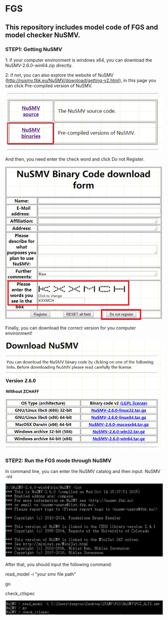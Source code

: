 # FGS
## This repository includes model code of FGS and model checker NuSMV.

### STEP1: Getting NuSMV

1: if your computer environment is windows x64, you can download the NuSMV-2.6.0-win64.zip directly.

2: if not, you can also explore the website of NuSMV (http://nusmv.fbk.eu/NuSMV/download/getting-v2.html), in this page you can click Pre-compiled version of NuSMV.

![Image text](https://github.com/ft272781150/FGS/blob/master/img/1.jpg)

And then, you need enter the check word and click Do not Register.

![Image text](https://github.com/ft272781150/FGS/blob/master/img/2.jpg)
      
Finally, you can download the correct version for you computer environment!

![Image text](https://github.com/ft272781150/FGS/blob/master/img/3.jpg)

### STEP2: Run the FGS mode through NuSMV

In command line, you can enter the NuSMV catalog and then input: NuSMV -int

![Image text](https://github.com/ft272781150/FGS/blob/master/img/4.jpg)

After that, you should input the following command:

read_model -i "your smv file path"

go

check_ctlspec

![Image text](https://github.com/ft272781150/FGS/blob/master/img/5.jpg)
